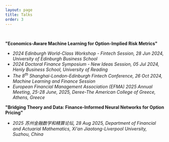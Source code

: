 ```yaml
---
layout: page
title: Talks
order: 3
---
```


<!--<p class="message">
  Hey there! This page is included as an example. Feel free to customize it for your own use upon downloading. Carry on!
</p>-->
<br>

**"Economics-Aware Machine Learning for Option-Implied Risk Metrics"**
- *2024 Edinburgh World-Class Workshop - Fintech Session, 28 Jun 2024, University of Edinburgh Business School*
- *2024 Doctoral Finance Symposium - New Ideas Session, 05 Jul 2024, Henly Business School, University of Reading*
- *The 8<sup>th</sup> Shanghai-London-Edinburgh Fintech Conference, 26 Oct 2024, Machine Learning and Finance Session*
- *European Financial Management Association (EFMA) 2025 Annual Meeting, 25-28 June, 2025, Deree-The American College of Greece, Athens, Greece*

**"Bridging Theory and Data: Finance-Informed Neural Networks for Option Pricing"**
- *2025 苏州金融数学和精算论坛, 28 Aug 2025, Department of Financial and Actuarial Mathematics, Xi'an Jiaotong-Liverpool University, Suzhou, China*